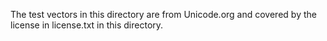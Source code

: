 The test vectors in this directory are from Unicode.org and covered
by the license in license.txt in this directory.
